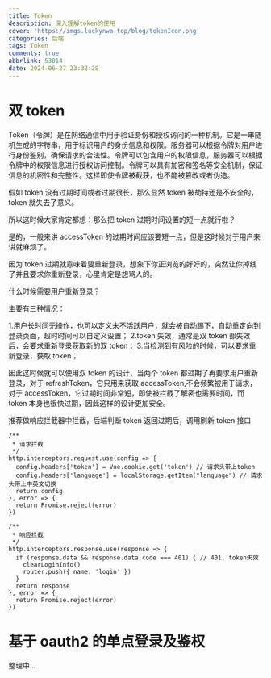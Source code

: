 ```yaml
---
title: Token
description: 深入理解token的使用
cover: 'https://imgs.luckynwa.top/blog/tokenIcon.png'
categories: 后端
tags: Token
comments: true
abbrlink: 53014
date: 2024-06-27 23:32:28
---
```


# 双 token

Token（令牌）是在网络通信中用于验证身份和授权访问的一种机制。它是一串随机生成的字符串，用于标识用户的身份信息和权限。服务器可以根据令牌对用户进行身份鉴别，确保请求的合法性。令牌可以包含用户的权限信息，服务器可以根据令牌中的权限信息进行授权访问控制。令牌可以具有加密和签名等安全机制，保证信息的机密性和完整性。这样即使令牌被截获，也不能被篡改或者伪造。

假如 token 没有过期时间或者过期很长，那么显然 token 被劫持还是不安全的，token 就失去了意义。

所以这时候大家肯定都想：那么把 token 过期时间设置的短一点就行啦？

是的，一般来讲 accessToken 的过期时间应该要短一点，但是这时候对于用户来讲就麻烦了。

因为 token 过期就意味着要重新登录，想象下你正浏览的好好的，突然让你掉线了并且要求你重新登录，心里肯定是想骂人的。

什么时候需要用户重新登录？

主要有三种情况：

1.用户长时间无操作，也可以定义未不活跃用户，就会被自动踢下，自动重定向到登录页面，超时时间可以自定义设置；
2.token 失效，通常是双 token 都失效后，会要求重新登录获取新的双 token； 3.当检测到有风险的时候，可以要求重新登录，获取 token；

因此这时候就可以使用双 token 的设计，当两个 token 都过期了再要求用户重新登录，对于 refreshToken，它只用来获取 accessToken,不会频繁被用于请求，对于 accessToken，它过期时间非常短，即使被拦截了解密也需要时间，而 token 本身也很快过期，因此这样的设计更加安全。

推荐做响应拦截器中拦截，后端判断 token 返回过期后，调用刷新 token 接口

```JS
/**
 * 请求拦截
 */
http.interceptors.request.use(config => {
  config.headers['token'] = Vue.cookie.get('token') // 请求头带上token
  config.headers['language'] = localStorage.getItem("language") // 请求头带上中英文切换
  return config
}, error => {
  return Promise.reject(error)
})

/**
 * 响应拦截
 */
http.interceptors.response.use(response => {
  if (response.data && response.data.code === 401) { // 401, token失效
    clearLoginInfo()
    router.push({ name: 'login' })
  }
  return response
}, error => {
  return Promise.reject(error)
})

```

# 基于 oauth2 的单点登录及鉴权

整理中...
